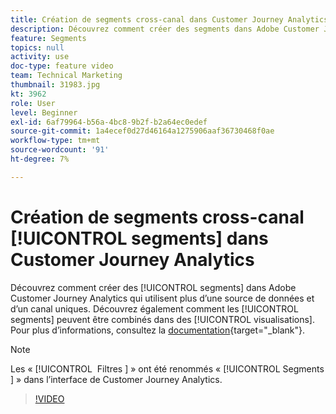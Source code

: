 ```yaml
---
title: Création de segments cross-canal dans Customer Journey Analytics
description: Découvrez comment créer des segments dans Adobe Customer Journey Analytics qui utilisent plusieurs sources de données et canaux. Découvrez également comment les segments peuvent être combinés dans des visualisations.
feature: Segments
topics: null
activity: use
doc-type: feature video
team: Technical Marketing
thumbnail: 31983.jpg
kt: 3962
role: User
level: Beginner
exl-id: 6af79964-b56a-4bc8-9b2f-b2a64ec0edef
source-git-commit: 1a4ecef0d27d46164a1275906aaf36730468f0ae
workflow-type: tm+mt
source-wordcount: '91'
ht-degree: 7%

---
```


# Création de segments cross-canal [!UICONTROL segments] dans Customer Journey Analytics

Découvrez comment créer des [!UICONTROL segments] dans Adobe Customer Journey Analytics qui utilisent plus d’une source de données et d’un canal uniques. Découvrez également comment les [!UICONTROL segments] peuvent être combinés dans des [!UICONTROL visualisations]. Pour plus dʼinformations, consultez la [documentation](https://experienceleague.adobe.com/fr/docs/analytics-platform/using/cja-components/cja-segments/filters-overview){target="_blank"}.

>[!NOTE]
>
> Les « [!UICONTROL &#x200B; Filtres &#x200B;] » ont été renommés « [!UICONTROL &#x200B; Segments &#x200B;] » dans l’interface de Customer Journey Analytics.

>[!VIDEO](https://video.tv.adobe.com/v/35582/?captions=fre_fr&quality=12&learn=on)
